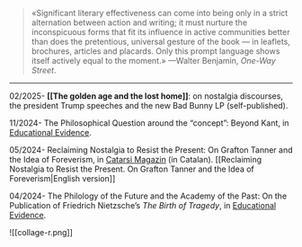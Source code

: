 >«Significant literary effectiveness can come into being only in a strict alternation between action and writing; it must nurture the inconspicuous forms that fit its influence in active communities better than does the pretentious, universal gesture of the book — in leaflets, brochures, articles and placards. Only this prompt language shows itself actively equal to the moment.»
>—Walter Benjamin, _One-Way Street_.

- - -

02/2025- **[[The golden age and the lost home]]**: on nostalgia discourses, the president Trump speeches and the new Bad Bunny LP (self-published).

11/2024- The Philosophical Question around the “concept”: Beyond Kant, in [Educational Evidence](https://educationalevidence.com/en/the-philosophical-question-of-the-concept-beyond-kant/).

05/2024- Reclaiming Nostalgia to Resist the Present: On Grafton Tanner and the Idea of Foreverism, in [Catarsi Magazin](https://catarsimagazin.cat/nostalgia-per-resistir-el-present/) (in Catalan). [[Reclaiming Nostalgia to Resist the Present. On Grafton Tanner and the Idea of Foreverism|English version]]

04/2024- The Philology of the Future and the Academy of the Past: On the Publication of Friedrich Nietzsche’s _The Birth of Tragedy_, in [Educational Evidence](https://educationalevidence.com/en/the-philology-of-the-future-and-the-academy-of-the-past-on-the-publication-of-friedrich-nietzsches-the-birth-of-tragedy/).

![[collage-r.png]]

